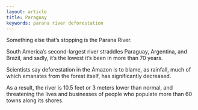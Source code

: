 ```yaml
---
layout: article
title: Paraguay
keywords: parana river deforestation
---
```


Something else that’s stopping is the Parana River.

South America’s second-largest river straddles Paraguay, Argentina, and Brazil, and sadly, it’s the lowest it’s been in more than 70 years.

Scientists say deforestation in the Amazon is to blame, as rainfall, much of which emanates from the forest itself, has significantly decreased.

As a result, the river is 10.5 feet or 3 meters lower than normal, and threatening the lives and businesses of people who populate more than 60 towns along its shores.

